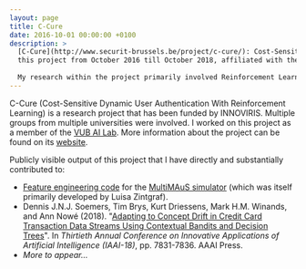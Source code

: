 ```yaml
---
layout: page
title: C-Cure
date: 2016-10-01 00:00:00 +0100
description: >
  [C-Cure](http://www.securit-brussels.be/project/c-cure/): Cost-Sensitive Dynamic User Authentication With Reinforcement Learning is a research project funded by INNOVIRIS. I worked on
  this project from October 2016 till October 2018, affiliated with the [VUB AI Lab](https://ai.vub.ac.be/).
  
  My research within the project primarily involved Reinforcement Learning and Contextual Multi-Armed Bandit algorithms, in the context of user authentication problems.
---
```


C-Cure (Cost-Sensitive Dynamic User Authentication With Reinforcement Learning) is a research project that has been funded by INNOVIRIS. Multiple groups from multiple universities were involved.
I worked on this project as a member of the [VUB AI Lab](https://ai.vub.ac.be/). More information about the project can be found on its [website](http://www.securit-brussels.be/project/c-cure/).

Publicly visible output of this project that I have directly and substantially contributed to:

- [Feature engineering code](https://github.com/lmzintgraf/MultiMAuS/tree/master/data/features) for the [MultiMAuS simulator](https://github.com/lmzintgraf/MultiMAuS) (which was itself primarily
developed by Luisa Zintgraf).
- Dennis J.N.J. Soemers, Tim Brys, Kurt Driessens, Mark H.M. Winands, and Ann Nowé (2018). 
"[Adapting to Concept Drift in Credit Card Transaction Data Streams Using Contextual Bandits and Decision Trees](/assets/publications/SoemersCreditCardIAAI.pdf)". 
In *Thirtieth Annual Conference on Innovative Applications of Artificial Intelligence (IAAI-18)*, pp. 7831-7836. AAAI Press.
- *More to appear...*